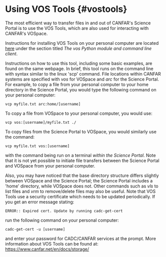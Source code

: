 # Using VOS Tools {#vostools}

The most efficient way to transfer files in and out of CANFAR\'s Science
Portal is to use the VOS Tools, which are also used for interacting with
CANFAR\'s VOSpace.

Instructions for installing VOS Tools on your personal computer are
located [here](https://www.canfar.net/en/docs/storage/) under the
section titled *The vos Python module and command line client*.

Instructions on how to use this tool, including some basic examples, are
found on the same webpage. In brief, this tool runs on the command line
with syntax similar to the linux \'scp\' command. File locations within
CANFAR systems are specified with *vos* for VOSpace and *arc* for the
Science Portal. For example, to copy a file from your personal computer
to your home directory in the Science Portal, you would type the
following command on your personal computer:

    vcp myfile.txt arc:home/[username]

To copy a file from VOSpace to your personal computer, you would use:

    vcp vos:[username]/myfile.txt ./

To copy files from the Science Portal to VOSpace, you would similarly
use the command:

    vcp myfile.txt vos:[username]

with the command being run on a terminal *within the Science Portal*.
Note that it is not yet possible to initiate file transfers between the
Science Portal and VOSpace from your personal computer.

Also, you may have noticed that the base directory structure differs
slightly between VOSpace and the Science Portal; the Science Portal
includes a \'home\' directory, while VOSpace does not. Other commands
such as *vls* to list files and *vrm* to remove/delete files may also be
useful. Note that VOS Tools use a security certificate which needs to be
updated periodically. If you get an error message stating:

    ERROR:: Expired cert. Update by running cadc-get-cert

run the following command on your personal computer:

    cadc-get-cert -u [username]

and enter your password for CADC/CANFAR services at the prompt. More
information about VOS Tools can be found at:
<https://www.canfar.net/en/docs/storage/>
